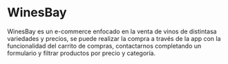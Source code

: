 # WinesBay

WinesBay es un e-commerce enfocado en la venta de vinos de distintasa variedades y precios, se puede realizar la compra a través de la app con la funcionalidad del carrito de compras, contactarnos completando un formulario y filtrar productos por precio y categoría.
